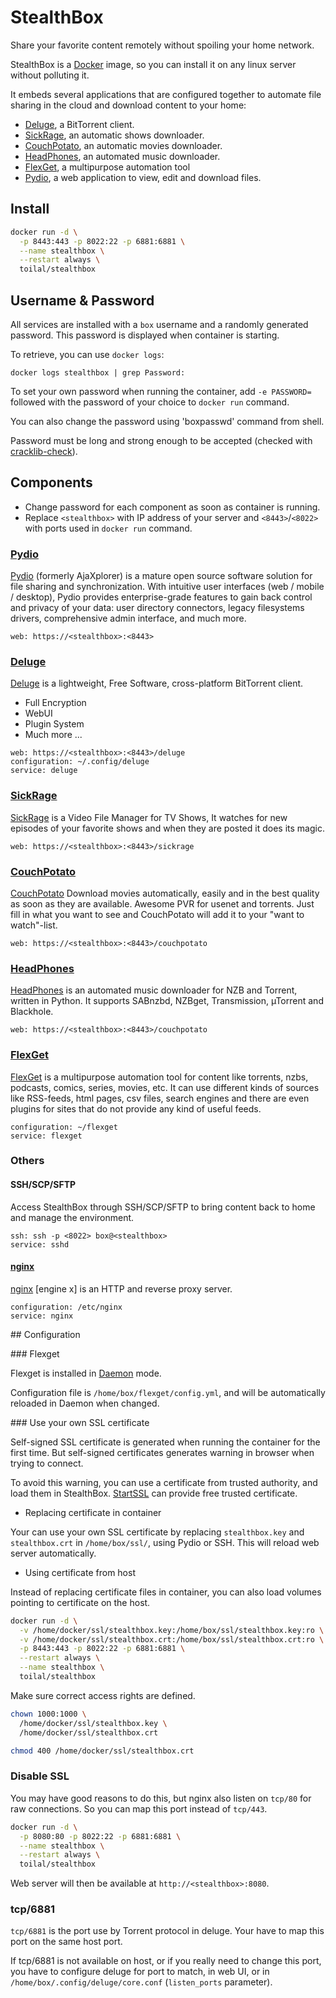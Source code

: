# StealthBox

Share your favorite content remotely without spoiling your home network.

StealthBox is a [Docker](https://www.docker.com/) image, so you can install it
on any linux server without polluting it.

It embeds several applications that are configured together to automate file 
sharing in the cloud and download content to your home: 

- [Deluge](http://deluge-torrent.org/), a BitTorrent client.
- [SickRage](http://sickrage.tv), an automatic shows downloader.
- [CouchPotato](http://sickrage.tv), an automatic movies downloader.
- [HeadPhones](https://github.com/rembo10/headphones), an automated music
downloader.
- [FlexGet](http://flexget.com/), a multipurpose automation tool
- [Pydio](https://pyd.io/), a web application to view, edit and download files.

## Install

```bash
docker run -d \
  -p 8443:443 -p 8022:22 -p 6881:6881 \
  --name stealthbox \
  --restart always \
  toilal/stealthbox
```

## Username & Password

All services are installed with a `box` username and a randomly generated
password. This password is displayed when container is starting. 

To retrieve, you can use `docker logs`:

```
docker logs stealthbox | grep Password:
```

To set your own password when running the container, add `-e PASSWORD=`
followed with the password of your choice to `docker run` command.

You can also change the password using 'boxpasswd' command from shell.

Password must be long and strong enough to be accepted (checked with 
[cracklib-check](http://sourceforge.net/projects/cracklib)).

## Components

- Change password for each component as soon as container is running.
- Replace `<stealthbox>` with IP address of your server and `<8443>`/`<8022>`
with ports used in `docker run` command.

### [Pydio](https://pyd.io/)

[Pydio](https://pyd.io/) (formerly AjaXplorer) is a mature open source
software solution for file sharing and synchronization. With intuitive user
interfaces (web / mobile / desktop), Pydio provides enterprise-grade features
to gain back control and privacy of your data: user directory connectors,
legacy filesystems drivers, comprehensive admin interface, and much more.

```
web: https://<stealthbox>:<8443>
```

### [Deluge](http://deluge-torrent.org/)

[Deluge](http://deluge-torrent.org/) is a lightweight, Free Software,
cross-platform BitTorrent client.

- Full Encryption
- WebUI
- Plugin System
- Much more ...

```
web: https://<stealthbox>:<8443>/deluge
configuration: ~/.config/deluge
service: deluge
```

### [SickRage](https://sickrage.tv/)

[SickRage](https://sickrage.tv/) is a Video File Manager for TV Shows, It
watches for new episodes of your favorite shows and when they are posted it
does its magic.

```
web: https://<stealthbox>:<8443>/sickrage
```

### [CouchPotato](https://couchpota.to/)

[CouchPotato](https://couchpota.to/) Download movies automatically, easily and
in the best quality as soon as they are available. Awesome PVR for usenet and
torrents. Just fill in what you want to see and CouchPotato will add it to
your "want to watch"-list.

```
web: https://<stealthbox>:<8443>/couchpotato
```

### [HeadPhones](https://github.com/rembo10/headphones)

[HeadPhones](https://github.com/rembo10/headphones) is an automated music
downloader for NZB and Torrent, written in Python. It supports SABnzbd,
NZBget, Transmission, µTorrent and Blackhole.

```
web: https://<stealthbox>:<8443>/couchpotato
```

### [FlexGet](http://flexget.com/)

[FlexGet](http://flexget.com/) is a multipurpose automation tool for
content like torrents, nzbs, podcasts, comics, series, movies, etc. It can use
different kinds of sources like RSS-feeds, html pages, csv files, search
engines and there are even plugins for sites that do not provide any kind of
useful feeds.

```
configuration: ~/flexget
service: flexget
```

### Others

#### SSH/SCP/SFTP

Access StealthBox through SSH/SCP/SFTP to bring content back to home and manage
the environment.

```
ssh: ssh -p <8022> box@<stealthbox>
service: sshd
```

#### [nginx](http://nginx.org/en/)

[nginx](http://nginx.org/en/) \[engine x\] is an HTTP and reverse proxy
server.

```
configuration: /etc/nginx
service: nginx
```

## Configuration

### Flexget

Flexget is installed in [Daemon](http://flexget.com/wiki/Daemon) mode.

Configuration file is `/home/box/flexget/config.yml`, and will be
automatically reloaded in Daemon when changed.

### Use your own SSL certificate

Self-signed SSL certificate is generated when running the container for the
first time. But self-signed certificates generates warning in browser when
trying to connect.

To avoid this warning, you can use a certificate from trusted authority, and
load them in StealthBox. [StartSSL](https://www.startssl.com) can provide free
trusted certificate.

- Replacing certificate in container

Your can use your own SSL certificate by replacing `stealthbox.key` and
`stealthbox.crt` in `/home/box/ssl/`, using Pydio or SSH. This will reload
web server automatically.

- Using certificate from host

Instead of replacing certificate files in container, you can also load volumes
pointing to certificate on the host.

```bash
docker run -d \
  -v /home/docker/ssl/stealthbox.key:/home/box/ssl/stealthbox.key:ro \
  -v /home/docker/ssl/stealthbox.crt:/home/box/ssl/stealthbox.crt:ro \
  -p 8443:443 -p 8022:22 -p 6881:6881 \
  --restart always \
  --name stealthbox \
  toilal/stealthbox
```

Make sure correct access rights are defined.

```bash
chown 1000:1000 \
  /home/docker/ssl/stealthbox.key \ 
  /home/docker/ssl/stealthbox.crt

chmod 400 /home/docker/ssl/stealthbox.crt
```

### Disable SSL

You may have good reasons to do this, but nginx also listen on `tcp/80` for raw
connections. So you can map this port instead of `tcp/443`.

```bash
docker run -d \
  -p 8080:80 -p 8022:22 -p 6881:6881 \
  --name stealthbox \
  --restart always \
  toilal/stealthbox
```

Web server will then be available at `http://<stealthbox>:8080`.

### tcp/6881

`tcp/6881` is the port use by Torrent protocol in deluge. Your have to map
this port on the same host port.

If tcp/6881 is not available on host, or if you really need to change this
port, you have to configure deluge for port to match, in web UI, or in 
`/home/box/.config/deluge/core.conf` (`listen_ports` parameter).